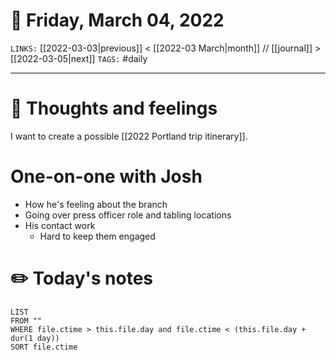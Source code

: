# 📅 Friday, March 04, 2022
`LINKS:` [[2022-03-03|previous]] < [[2022-03 March|month]] // [[journal]] > [[2022-03-05|next]] 
`TAGS:` #daily

---
# 💭 Thoughts and feelings
I want to create a possible [[2022 Portland trip itinerary]]. 

# One-on-one with Josh
- How he's feeling about the branch
- Going over press officer role and tabling locations
- His contact work
	- Hard to keep them engaged

# ✏️ Today's notes
```dataview
LIST 
FROM ""
WHERE file.ctime > this.file.day and file.ctime < (this.file.day + dur(1 day))
SORT file.ctime
```
